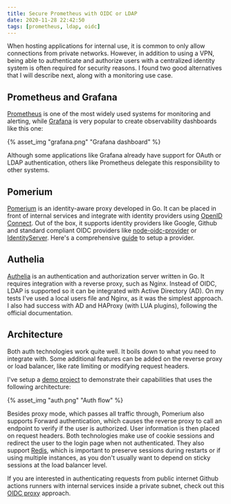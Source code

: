 ```yaml
---
title: Secure Prometheus with OIDC or LDAP
date: 2020-11-28 22:42:50
tags: [prometheus, ldap, oidc]
---
```


When hosting applications for internal use, it is common to only allow connections from private networks. However, in addition to using a VPN, being able to authenticate and authorize users with a centralized identity system is often required for security reasons. I found two good alternatives that I will describe next, along with a monitoring use case.

## Prometheus and Grafana

[Prometheus](https://prometheus.io) is one of the most widely used systems for monitoring and alerting, while [Grafana](https://grafana.com) is very popular to create observability dashboards like this one:

{% asset_img "grafana.png" "Grafana dashboard" %}

Although some applications like Grafana already have support for OAuth or LDAP authentication, others like Prometheus delegate this responsibility to other systems.

## Pomerium

[Pomerium](https://www.pomerium.com/docs) is an identity-aware proxy developed in Go. It can be placed in front of internal services and integrate with identity providers using [OpenID Connect](https://en.wikipedia.org/wiki/OpenID_Connect). Out of the box, it supports identity providers like Google, Github and standard compliant OIDC providers like [node-oidc-provider](https://github.com/panva/node-oidc-provider) or [IdentityServer](https://identityserver4.readthedocs.io/en/latest). Here's a comprehensive [guide](https://www.scottbrady91.com/OpenID-Connect/Getting-Started-with-oidc-provider) to setup a provider.

## Authelia

[Authelia](https://www.authelia.com/docs) is an authentication and authorization server written in Go. It requires integration with a reverse proxy, such as Nginx. Instead of OIDC, LDAP is supported so it can be integrated with Active Directory (AD). On my tests I've used a local users file and Nginx, as it was the simplest approach. I also had success with AD and HAProxy (with LUA plugins), following the official documentation.

## Architecture

Both auth technologies work quite well. It boils down to what you need to integrate with. Some additional features can be added on the reverse proxy or load balancer, like rate limiting or modifying request headers.

I've setup a [demo project](https://github.com/ruial/monitoring-auth-demo) to demonstrate their capabilities that uses the following architecture:

{% asset_img "auth.png" "Auth flow" %}

Besides proxy mode, which passes all traffic through, Pomerium also supports Forward authentication, which causes the reverse proxy to call an endpoint to verify if the user is authorized. User information is then placed on request headers. Both technologies make use of cookie sessions and redirect the user to the login page when not authenticated. They also support [Redis](https://redis.io), which is important to preserve sessions during restarts or if using multiple instances, as you don't usually want to depend on sticky sessions at the load balancer level.

If you are interested in authenticating requests from public internet Github actions runners with internal services inside a private subnet, check out this [OIDC proxy](https://github.com/ruial/actions-oidc-proxy) approach.

